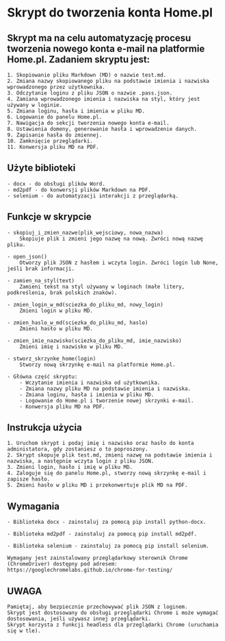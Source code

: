 # Skrypt do tworzenia konta Home.pl

## Skrypt ma na celu automatyzację procesu tworzenia nowego konta e-mail na platformie Home.pl. Zadaniem skryptu jest:

    1. Skopiowanie pliku Markdown (MD) o nazwie test.md.
    2. Zmiana nazwy skopiowanego pliku na podstawie imienia i nazwiska wprowadzonego przez użytkownika.
    3. Odczytanie loginu z pliku JSON o nazwie .pass.json.
    4. Zamiana wprowadzonego imienia i nazwiska na styl, który jest używany w loginie.
    5. Zmiana loginu, hasła i imienia w pliku MD.
    6. Logowanie do panelu Home.pl.
    7. Nawigacja do sekcji tworzenia nowego konta e-mail.
    8. Ustawienia domeny, generowanie hasła i wprowadzenie danych.
    9. Zapisanie hasła do zmiennej.
    10. Zamknięcie przeglądarki.
    11. Konwersja pliku MD na PDF.

## Użyte biblioteki

    - docx - do obsługi plików Word.
    - md2pdf - do konwersji plików Markdown na PDF.
    - selenium - do automatyzacji interakcji z przeglądarką.

## Funkcje w skrypcie

    - skopiuj_i_zmien_nazwe(plik_wejsciowy, nowa_nazwa)
        Skopiuje plik i zmieni jego nazwę na nową. Zwróci nową nazwę pliku.

    - open_json()
        Otworzy plik JSON z hasłem i wczyta login. Zwróci login lub None, jeśli brak informacji.

    - zamien_na_styl(text)
        Zamieni tekst na styl używany w loginach (małe litery, podkreślenia, brak polskich znaków).

    - zmien_login_w_md(sciezka_do_pliku_md, nowy_login)
        Zmieni login w pliku MD.

    - zmien_haslo_w_md(sciezka_do_pliku_md, haslo)
        Zmieni hasło w pliku MD.

    - zmien_imie_nazwisko(sciezka_do_pliku_md, imie_nazwisko)
        Zmieni imię i nazwisko w pliku MD.

    - stworz_skrzynke_home(login)
        Stworzy nową skrzynkę e-mail na platformie Home.pl.

    - Główna część skryptu:
        - Wczytanie imienia i nazwiska od użytkownika.
        - Zmiana nazwy pliku MD na podstawie imienia i nazwiska.
        - Zmiana loginu, hasła i imienia w pliku MD.
        - Logowanie do Home.pl i tworzenie nowej skrzynki e-mail.
        - Konwersja pliku MD na PDF.

## Instrukcja użycia

    1. Uruchom skrypt i podaj imię i nazwisko oraz hasło do konta administatora, gdy zostaniesz o to poproszony.
    2. Skrypt skopuje plik test.md, zmieni nazwę na podstawie imienia i nazwiska, a następnie wczyta login z pliku JSON.
    3. Zmieni login, hasło i imię w pliku MD.
    4. Zaloguje się do panelu Home.pl, stworzy nową skrzynkę e-mail i zapisze hasło.
    5. Zmieni hasło w pliku MD i przekonwertuje plik MD na PDF.

## Wymagania

    - Biblioteka docx - zainstaluj za pomocą pip install python-docx.

    - Biblioteka md2pdf - zainstaluj za pomocą pip install md2pdf.

    - Biblioteka selenium - zainstaluj za pomocą pip install selenium.

    Wymagany jest zainstalowany przeglądarkowy sterownik Chrome (ChromeDriver) dostępny pod adresem: https://googlechromelabs.github.io/chrome-for-testing/

## UWAGA

    Pamiętaj, aby bezpiecznie przechowywać plik JSON z loginem.
    Skrypt jest dostosowany do obsługi przeglądarki Chrome i może wymagać dostosowania, jeśli używasz innej przeglądarki.
    Skrypt korzysta z funkcji headless dla przeglądarki Chrome (uruchamia się w tle).


